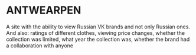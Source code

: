 # ANTWEARPEN
A site with the ability to view Russian VK brands and not only Russian ones. And also: ratings of different clothes, viewing price changes, whether the collection was limited, what year the collection was, whether the brand had a collaboration with anyone
